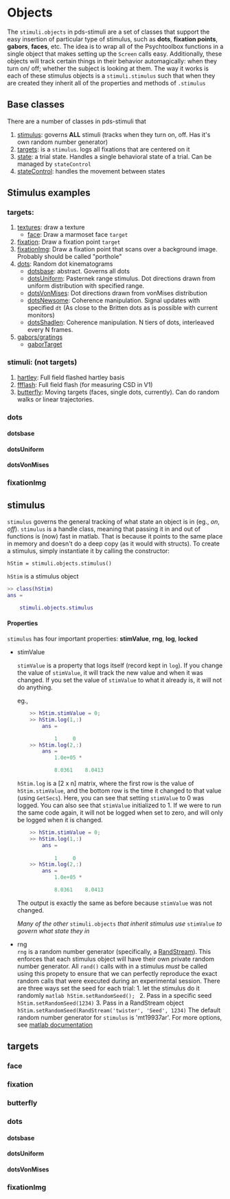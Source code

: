# Objects
The `stimuli.objects` in pds-stimuli are a set of classes that support the easy insertion of particular type of stimulus, such as **dots**, **fixation points**, **gabors**, **faces**, etc. The idea is to wrap all of the Psychtoolbox functions in a single object that makes setting up the `Screen` calls easy. Additionally, these objects will track certain things in their behavior automagically: when they turn on/ off; whether the subject is looking at them. The way it works is each of these stimulus objects is a `stimuli.stimulus` such that when they are created they inherit all of the properties and methods of `.stimulus`

## Base classes
There are a number of classes in pds-stimuli that 
1. [stimulus](##stimulus): governs **ALL** stimuli (tracks when they turn on, off. Has it's own random number generator)
2. [targets](##targets): is a `stimulus`. logs all fixations that are centered on it
3. [state](##state): a trial state. Handles a single behavioral state of a trial. Can be managed by `stateControl`
4. [stateControl](##stateControl): handles the movement between states
## Stimulus examples
### targets:
1. [textures](##textures): draw a texture
	* [face](##face): Draw a marmoset face `target`
2. [fixation](##fixation): Draw a fixation point `target`
3. [fixationImg](##fixationImg): Draw a fixation point that scans over a background image. Probably should be called "porthole"
4. [dots](##dots): Random dot kinematograms
	* [dotsbase](###dotsbase): abstract. Governs all dots
	* [dotsUniform](###dotsUniform): Pasternek range stimulus. Dot directions drawn from uniform distribution with specified range.
	* [dotsVonMises](###dotsVonMises): Dot directions drawn from vonMises distribution
	* [dotsNewsome](###dotsBritten): Coherence manipulation. Signal updates with specified `dt` (As close to the Britten dots as is possible with current monitors)
	* [dotsShadlen](###dotsShadlen): Coherence manipulation. N tiers of dots, interleaved every N frames.
5. [gabors/gratings](##gabors/gratings)
	* [gaborTarget](###gaborTarget)
### stimuli: (not targets)
1. [hartley](##hartleybase): Full field flashed hartley basis
2. [ffflash](##ffflash): Full field flash (for measuring CSD in V1)
3. [butterfly](##butterfly): Moving targets (faces, single dots, currently). Can do random walks or linear trajectories.

### dots

#### dotsbase

#### dotsUniform

#### dotsVonMises




### fixationImg

## stimulus
`stimulus` governs the general tracking of what state an object is in (eg., *on*, *off*). `stimulus` is a handle class, meaning that passing it in and out of functions is (now) fast in matlab. That is because it points to the same place in memory and doesn't do a deep copy (as it would with structs). To create a stimulus, simply instantiate it by calling the constructor:

`hStim = stimuli.objects.stimulus()`

`hStim` is a stimulus object
```matlab
>> class(hStim)
ans =

	stimuli.objects.stimulus
```
#### Properties
    
`stimulus` has four important properties: **stimValue**, **rng**, **log**, **locked**

* stimValue 

	`stimValue` is a property that logs itself (record kept in `log`). If you change the value of `stimValue`, it will track the new value and when it was changed. If you set the value of `stimValue` to what it already is, it will not do anything.
    
    eg., 
    
    ```matlab
    	>> hStim.stimValue = 0;
        >> hStim.log(1,:)
        	ans =

     			1     0
		>> hStim.log(2,:)
			ans =
   				1.0e+05 *

    			8.0361    8.0413
    
    ```
    
    `hStim.log` is a [2 x n] matrix, where the first row is the value of `hStim.stimValue`, and the bottom row is the time it changed to that value (using `GetSecs`). Here, you can see that setting `stimValue` to 0 was logged. You can also see that `stimValue` initialized to 1. If we were to run the same code again, it will not be logged when set to zero, and will only be logged when it is changed.

	```matlab
    	>> hStim.stimValue = 0;
		>> hStim.log(1,:)
			ans =
            
				1     0
		>> hStim.log(2,:)
			ans =
   				1.0e+05 *

    			8.0361    8.0413
    ```
	The output is exactly the same as before because `stimValue` was not changed. 
    
    *Many of the other* `stimuli.objects` *that inherit stimulus use* `stimValue` *to govern what state they in*
    
* rng    
	`rng` is a random number generator (specifically, a [RandStream](https://www.mathworks.com/help/matlab/ref/randstream.html?requestedDomain=true)). This enforces that each stimulus object will have their own private random number generator. All `rand()` calls with in a stimulus *must* be called using this propety to ensure that we can perfectly reproduce the exact random calls that were executed during an experimental session.
    There are three ways set the seed for each trial:
    	1. let the stimulus do it randomly
			```matlab
            hStim.setRandomSeed();
            ```
		2. Pass in a specific seed
			```
            hStim.setRandomSeed(1234)
            ```
		3. Pass in a RandStream object
			```
            hStim.setRandomSeed(RandStream('twister', 'Seed', 1234)
            ```
    The default random number generator for `stimulus` is 'mt19937ar'. For more options, see [matlab documentation](https://www.mathworks.com/help/matlab/ref/randstream.list.html)
    
## targets

### face

### fixation


### butterfly

### dots

#### dotsbase

#### dotsUniform

#### dotsVonMises




### fixationImg

